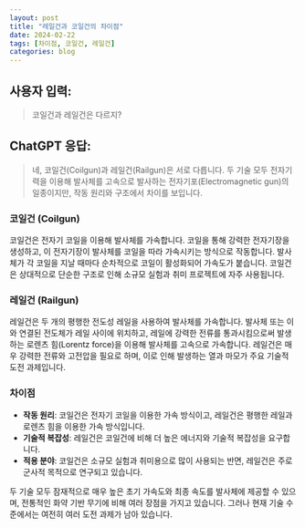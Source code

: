 ```yaml
---
layout: post
title: "레일건과 코일건의 차이점"
date: 2024-02-22
tags: [차이점, 코일건, 레일건]
categories: blog
---
```


## 사용자 입력:
> 코일건과 레일건은 다르지?

## ChatGPT 응답:
> 네, 코일건(Coilgun)과 레일건(Railgun)은 서로 다릅니다. 두 기술 모두 전자기력을 이용해 발사체를 고속으로 발사하는 전자기포(Electromagnetic gun)의 일종이지만, 작동 원리와 구조에서 차이를 보입니다.

### 코일건 (Coilgun)

코일건은 전자기 코일을 이용해 발사체를 가속합니다. 코일을 통해 강력한 전자기장을 생성하고, 이 전자기장이 발사체를 코일을 따라 가속시키는 방식으로 작동합니다. 발사체가 각 코일을 지날 때마다 순차적으로 코일이 활성화되어 가속도가 붙습니다. 코일건은 상대적으로 단순한 구조로 인해 소규모 실험과 취미 프로젝트에 자주 사용됩니다.

### 레일건 (Railgun)

레일건은 두 개의 평행한 전도성 레일을 사용하여 발사체를 가속합니다. 발사체 또는 이와 연결된 전도체가 레일 사이에 위치하고, 레일에 강력한 전류를 통과시킴으로써 발생하는 로렌츠 힘(Lorentz force)을 이용해 발사체를 고속으로 가속합니다. 레일건은 매우 강력한 전류와 고전압을 필요로 하며, 이로 인해 발생하는 열과 마모가 주요 기술적 도전 과제입니다.

### 차이점

- **작동 원리**: 코일건은 전자기 코일을 이용한 가속 방식이고, 레일건은 평행한 레일과 로렌츠 힘을 이용한 가속 방식입니다.
- **기술적 복잡성**: 레일건은 코일건에 비해 더 높은 에너지와 기술적 복잡성을 요구합니다.
- **적용 분야**: 코일건은 소규모 실험과 취미용으로 많이 사용되는 반면, 레일건은 주로 군사적 목적으로 연구되고 있습니다.

두 기술 모두 잠재적으로 매우 높은 초기 가속도와 최종 속도를 발사체에 제공할 수 있으며, 전통적인 화약 기반 무기에 비해 여러 장점을 가지고 있습니다. 그러나 현재 기술 수준에서는 여전히 여러 도전 과제가 남아 있습니다.

